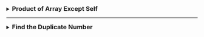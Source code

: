 <details>
<summary><strong style="font-size:1.17em">Product of Array Except Self</strong></summary>

https://leetcode.com/problems/product-of-array-except-self/solutions/1342916/3-minute-read-mimicking-an-interview/


```java
class Solution {
    public int[] productExceptSelf(int[] nums) {

        int[] prefix = new int[nums.length];
        int[] suffix = new int[nums.length];

        prefix[0] = 1;
        suffix[nums.length-1] = 1;

        for(int i = 0; i < nums.length-1; i++){
            prefix[i+1] = prefix[i] * nums[i];
        }

        for(int i = nums.length-1; i>0; i--){
            suffix[i-1] = suffix[i]*nums[i];
        }

        int[] answer = new int[nums.length];

        for(int i = 0; i < nums.length; i++){
            answer[i] = prefix[i] * suffix[i];
        }

        return answer;


    }

    // 1,2,3,4
    // 2*3*4, 1*3*4, 1*2*4, 1*2*3

    // 1     1  1*2 1*2*3
    // 2*3*4 3*4 4 1
}
```

</details>

---

<details>
<summary><strong style="font-size:1.17em">Find the Duplicate Number</strong></summary>

https://leetcode.com/problems/find-the-duplicate-number/description/

시간복잡도: O(nlogn) / 공간복잡도: O(1)

```java
class Solution {
    public int findDuplicate(int[] nums) {
        if(nums.length <= 2){
            return nums[0];
        }

        int n = nums.length;

        // [1,n-1] 정수가 있다. 

        Arrays.sort(nums);
        int prev = nums[0];

        for(int i = 1; i < n; i++){
            int num = nums[i];
            if(prev == num){
                System.out.println(prev);
                return prev;
            }
            prev = num;
        }

        return nums[0];
    }
    // 처음에는 그냥 Map으로 1,3,4 담으면서 1이 증가하면 그걸 판단 
    // 문제점은 공간복잡도가 Map과 함께 숫자를 넣야되기 때문에 선형 공간이 안됨

    // 1,3,4,2,2
    // 정렬?
}
```


---

브루드포스는 O(n^2)이라서 시간 초과 

```java
    // 2 Loops
    public static int findDuplicate_2loops(int[] nums) {
        int len = nums.length;
        for (int i = 0; i < len; i++) {
            for (int j = i + 1; j < len; j++) {
                if (nums[i] == nums[j]) {
                    return nums[i];
                }
            }
        }

        return len;
    }
```

---

숫자 카운트로 배열에 업데이트

시간복잡도 O(n), 공간 복잡도 O(n)

```java
class Solution {
    public int findDuplicate(int[] nums) {

        // 5이면 [1,4]
        int len = nums.length;
        int[] cnt = new int[len];

        for(int i = 0; i < len; i++){
            cnt[nums[i]]++;
            if(cnt[nums[i]]> 1){
                return nums[i];
            }
        }

        return -1;

    }
}
```

---

비둘기집 원리로 푸는 이진 탐색

시간복잡도 O(nlogn), 공간복잡도 O(1)

```java
class Solution {
    // 1,2,3,3,4
    public int findDuplicate(int[] nums) {
        int left = 1;
        int right = nums.length -1;

        while(left < right){
            int mid = left + (right-left)/2;
            int cnt = 0;

            for(int num : nums){
                if(num <= mid){
                    cnt++;
                }
            }
            // count가 mid보다 크다면, 중복은 left와 mid 사이에 있습니다
            if(cnt > mid){
                right = mid;
            }else{
                left = mid+1;
            }


            
        }

        return left;
    }
}
```

</details>
